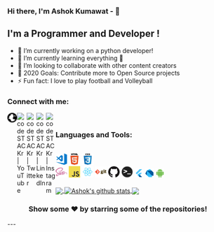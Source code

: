 ### Hi there, I'm Ashok Kumawat -  👋

## I'm a Programmer and  Developer !
- 🔭 I’m currently working on a python developer!
- 🌱 I’m currently learning everything 🤣
- 👯 I’m looking to collaborate with other content creators
- 🥅 2020 Goals: Contribute more to Open Source projects
- ⚡ Fun fact: I love to play football and  Volleyball

### Connect with me:

[<img align="left" alt="codeSTACKr.com" width="22px" src="https://raw.githubusercontent.com/iconic/open-iconic/master/svg/globe.svg" />][website]
[<img align="left" alt="codeSTACKr | YouTube" width="22px" src="https://cdn.jsdelivr.net/npm/simple-icons@v3/icons/youtube.svg" />][youtube]
[<img align="left" alt="codeSTACKr | Twitter" width="22px" src="https://cdn.jsdelivr.net/npm/simple-icons@v3/icons/twitter.svg" />][twitter]
[<img align="left" alt="codeSTACKr | LinkedIn" width="22px" src="https://cdn.jsdelivr.net/npm/simple-icons@v3/icons/linkedin.svg" />][linkedin]
[<img align="left" alt="codeSTACKr | Instagram" width="22px" src="https://cdn.jsdelivr.net/npm/simple-icons@v3/icons/instagram.svg" />][instagram]

<br />

### Languages and Tools:

<br />
<code><img  alt="Visual Studio Code" width="26px" src="https://raw.githubusercontent.com/github/explore/80688e429a7d4ef2fca1e82350fe8e3517d3494d/topics/visual-studio-code/visual-studio-code.png" /></code>
<code><img  alt="HTML5" width="26px" src="https://raw.githubusercontent.com/github/explore/80688e429a7d4ef2fca1e82350fe8e3517d3494d/topics/html/html.png" /></code>
<code><img  alt="CSS3" width="26px" src="https://raw.githubusercontent.com/github/explore/80688e429a7d4ef2fca1e82350fe8e3517d3494d/topics/css/css.png" />
</code>
<code><img  alt="Sass" width="26px" src="https://raw.githubusercontent.com/github/explore/80688e429a7d4ef2fca1e82350fe8e3517d3494d/topics/sass/sass.png" /></code>
<code><img  alt="JavaScript" width="26px" src="https://raw.githubusercontent.com/github/explore/80688e429a7d4ef2fca1e82350fe8e3517d3494d/topics/javascript/javascript.png" /></code>
<code><img  alt="React" width="26px" src="https://raw.githubusercontent.com/github/explore/80688e429a7d4ef2fca1e82350fe8e3517d3494d/topics/react/react.png" /></code>
<code><img  alt="Git" width="26px" src="https://raw.githubusercontent.com/github/explore/80688e429a7d4ef2fca1e82350fe8e3517d3494d/topics/git/git.png" /></code>
<code><img  alt="GitHub" width="26px" src="https://raw.githubusercontent.com/github/explore/78df643247d429f6cc873026c0622819ad797942/topics/github/github.png" /></code>
<code><img  alt="HTML5" width="26px" src="https://raw.githubusercontent.com/github/explore/80688e429a7d4ef2fca1e82350fe8e3517d3494d/topics/terminal/terminal.png" /></code>
<code><img height="20" src="https://raw.githubusercontent.com/github/explore/80688e429a7d4ef2fca1e82350fe8e3517d3494d/topics/flutter/flutter.png"></code>
<code><img height="20" src="https://raw.githubusercontent.com/github/explore/80688e429a7d4ef2fca1e82350fe8e3517d3494d/topics/dart/dart.png"></code>
<code><img height="20" src="https://raw.githubusercontent.com/github/explore/80688e429a7d4ef2fca1e82350fe8e3517d3494d/topics/android/android.png"></code>


<br>
</br>
<a href="https://github.com/ashok1815">
  <img align="center" src="https://github-readme-stats.vercel.app/api/top-langs/?username=ashok1815&theme=dark&hide_langs_below=1" />
</a>
<a href="https://github.com/ashok1815">
 <img align="center" src="https://github-readme-stats.vercel.app/api?username=ashok1815&show_icons=true&theme=synthwave&line_height=27" alt="Ashok's github stats"/>
</a>
<a href="https://github.com/iampawan/FlutterExampleApps">
  <img align="center" src="https://github-readme-stats.vercel.app/api/top-langs/?username=anuraghazra" />

</a>

<div align="center">

### Show some ❤️ by starring some of the repositories!

</div>
---



[website]: https://ashok1815.github.io/ashokportfolio.github.io
[twitter]: https://twitter.com/AshokKu89186885
[youtube]: https://www.youtube.com/channel/UCQ9ZVAwdxhxc4HJt2iVF0cg
[instagram]:https://www.instagram.com/ashokkumawat18_15
[linkedin]: https://www.linkedin.com/in/ashok-kumawat-257b03144/
[webdevplaylist]:none
[jsplaylist]: none
[cssplaylist]: none
[reactplaylist]: none
